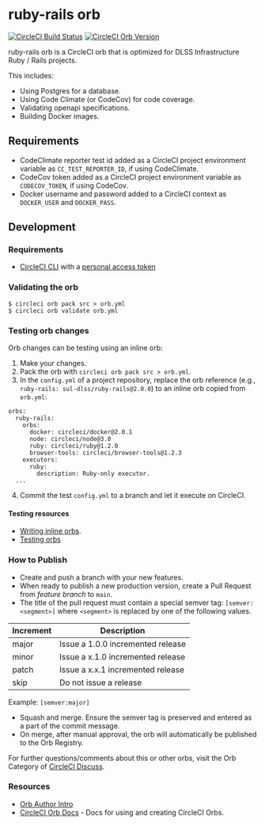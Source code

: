 # ruby-rails orb

[![CircleCI Build Status](https://circleci.com/gh/sul-dlss/ruby-rails-orb.svg?style=shield "CircleCI Build Status")](https://circleci.com/gh/sul-dlss/ruby-rails-orb) [![CircleCI Orb Version](https://badges.circleci.com/orbs/sul-dlss/ruby-rails.svg)](https://circleci.com/orbs/registry/orb/sul-dlss/ruby-rails)

ruby-rails orb is a CircleCI orb that is optimized for DLSS Infrastructure Ruby / Rails projects.

This includes:
* Using Postgres for a database.
* Using Code Climate (or CodeCov) for code coverage.
* Validating openapi specifications.
* Building Docker images.

## Requirements

* CodeClimate reporter test id added as a CircleCI project environment variable as `CC_TEST_REPORTER_ID`, if using CodeClimate.
* CodeCov token added as a CircleCI project environment variable as `CODECOV_TOKEN`, if using CodeCov.
* Docker username and password added to a CircleCI context as `DOCKER_USER` and `DOCKER_PASS`.

## Development

### Requirements

* [CircleCI CLI](https://circleci.com/docs/2.0/local-cli/#installation) with a [personal access token](https://app.circleci.com/settings/user/tokens)

### Validating the orb

```
$ circleci orb pack src > orb.yml
$ circleci orb validate orb.yml
```

### Testing orb changes
Orb changes can be testing using an inline orb:
1. Make your changes.
2. Pack the orb with `circleci orb pack src > orb.yml`.
3. In the `config.yml` of a project repository, replace the orb reference (e.g., `ruby-rails: sul-dlss/ruby-rails@2.0.0`) to an inline orb copied from `orb.yml`:

```
orbs:
  ruby-rails:
    orbs:
      docker: circleci/docker@2.0.1
      node: circleci/node@3.0
      ruby: circleci/ruby@1.2.0
      browser-tools: circleci/browser-tools@1.2.3
    executors:
      ruby:
        description: Ruby-only executor.
  ...
```

4. Commit the test `config.yml` to a branch and let it execute on CircleCI.

#### Testing resources
* [Writing inline orbs](https://circleci.com/docs/2.0/reusing-config/#writing-inline-orbs).
* [Testing orbs](https://circleci.com/docs/2.0/testing-orbs/)

### How to Publish
* Create and push a branch with your new features.
* When ready to publish a new production version, create a Pull Request from _feature branch_ to `main`.
* The title of the pull request must contain a special semver tag: `[semver:<segment>]` where `<segment>` is replaced by one of the following values.

| Increment | Description|
| ----------| -----------|
| major     | Issue a 1.0.0 incremented release|
| minor     | Issue a x.1.0 incremented release|
| patch     | Issue a x.x.1 incremented release|
| skip      | Do not issue a release|

Example: `[semver:major]`

* Squash and merge. Ensure the semver tag is preserved and entered as a part of the commit message.
* On merge, after manual approval, the orb will automatically be published to the Orb Registry.

For further questions/comments about this or other orbs, visit the Orb Category of [CircleCI Discuss](https://discuss.circleci.com/c/orbs).

### Resources
 * [Orb Author Intro](https://circleci.com/docs/2.0/orb-author-intro/#section=configuration)
 * [CircleCI Orb Docs](https://circleci.com/docs/2.0/orb-intro/#section=configuration) - Docs for using and creating CircleCI Orbs.
